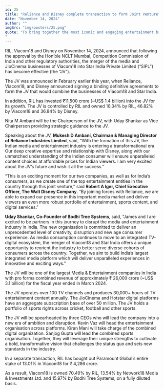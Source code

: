 ```yaml
---
id: 25
title: "Reliance and Disney complete transaction to form Joint Venture"
date: "November 14, 2024"
author: ""
imgSrc: "img/posters/25.png"
quote: "To bring together the most iconic and engaging entertainment brands in India
"
---
```






RIL, Viacom18 and Disney on November 14, 2024, announced that following the approval by the Hon’ble NCLT Mumbai, Competition Commission of India and other regulatory authorities, the merger of the media and JioCinema businesses of Viacom18 into Star India Private Limited (“SIPL”) has become effective (the “JV”).

The JV was announced in February earlier this year, when Reliance, Viacom18, and Disney announced signing a binding definitive agreements to form the JV that would combine the businesses of Viacom18 and Star India.

In addition, RIL has invested ₹11,500 crore (~US$ 1.4 billion) into the JV for its growth. The JV is controlled by RIL and owned 16.34% by RIL, 46.82% by Viacom18 and 36.84% by Disney.

Nita M Ambani will be the Chairperson of the JV, with Uday Shankar as Vice Chairperson providing strategic guidance to the JV.

Speaking about the JV, **Mukesh D Ambani, Chairman & Managing Director of Reliance Industries Limited**, said, “With the formation of this JV, the Indian media and entertainment industry is entering a transformational era. Our deep creative expertise and relationship with Disney, along with our unmatched understanding of the Indian consumer will ensure unparalleled content choices at affordable prices for Indian viewers. I am very excited about the JV’s future and wish it all the success.”

“This is an exciting moment for our two companies, as well as for India’s consumers, as we create one of the top entertainment entities in the country through this joint venture,” said **Robert A Iger, Chief Executive Officer, The Walt Disney Company**. “By joining forces with Reliance, we are able to expand our presence in this important media market and deliver viewers an even more robust portfolio of entertainment, sports content, and digital services.”

**Uday Shankar, Co-Founder of Bodhi Tree Systems**, said, “James and I are excited to be partners in this journey to disrupt the media and entertainment industry in India. The new organisation is committed to deliver an unprecedented level of creativity, disruption and new age consumer experience. As media consumption continues to move to an integrated TV-digital ecosystem, the merger of Viacom18 and Star India offers a unique opportunity to reorient the industry to better serve diverse cohorts of consumers across the country. Together, we aim to build India’s largest integrated media platform which will deliver unparalleled experiences in innovative and exciting ways.”

The JV will be one of the largest Media & Entertainment companies in India with pro forma combined revenue of approximately ₹ 26,000 crore (~US$ 3.1 billion) for the fiscal year ended in March 2024.

The JV operates over 100 TV channels and produces 30,000+ hours of TV entertainment content annually. The JioCinema and Hotstar digital platforms have an aggregate subscription base of over 50 million. The JV holds a portfolio of sports rights across cricket, football and other sports.

The JV will be spearheaded by three CEOs who will lead the company into a new era of ambition and disruption. Kevin Vaz will head the entertainment organisation across platforms. Kiran Mani will take charge of the combined digital organization. Sanjog Gupta will lead the combined sports organisation. Together, they will leverage their unique strengths to cultivate a bold, transformative vision that challenges the status quo and sets new standards in the industry.

In a separate transaction, RIL has bought out Paramount Global’s entire stake of 13.01% in Viacom18 for ₹ 4,286 crore.

As a result, Viacom18 is owned 70.49% by RIL, 13.54% by Network18 Media & Investments Ltd.  and 15.97% by Bodhi Tree Systems, on a fully diluted basis.
